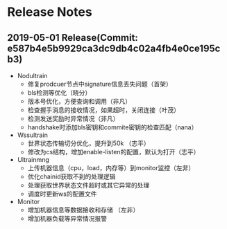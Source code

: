 # Release Notes

## 2019-05-01 Release(Commit: e587b4e5b9929ca3dc9db4c02a4fb4e0ce195cb3)

* Nodultrain
    * 修复prodcuer节点中signature信息丢失问题（首架）
    * bls检测等优化（晓分）
    * 版本号优化，方便查询和调用（非凡）
    * 检查握手消息的接收情况，如果超时，关闭连接（叶茂）
    * 检测发送奖励时异常情况（非凡）
    * handshake时添加bls密钥和commite密钥的检查匹配（nana）
* Wssultrain
    * 世界状态传输切分优化，提升到50k （志平）
    * 修改为cs结构，增加enable-listen的配置，默认为打开（志平）
* Ultrainmng
    * 上传机器信息（cpu，load，内存等）到monitor监控（左非）
    * 优化chainid获取不到的处理逻辑
    * 处理获取世界状态文件超时或其它异常的处理
    * 调度时更新ws的配置文件
* Monitor
    * 增加机器信息等数据接收和存储 （左非）
    * 增加机器负载等异常情况报警
